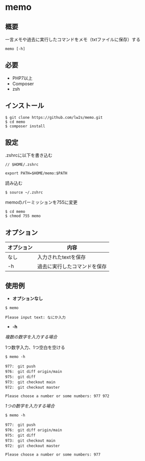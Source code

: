 # memo 

## 概要

一言メモや過去に実行したコマンドをメモ（txtファイルに保存）する

```
memo [-h]
```

## 必要

- PHP7以上
- Composer
- zsh

## インストール

```
$ git clone https://github.com/lw2s/memo.git
$ cd memo
$ composer install
```

## 設定

.zshrcに以下を書き込む
```
// $HOME/.zshrc

export PATH=$HOME/memo:$PATH
```

読み込む
```
$ source ~/.zshrc
```

memoのパーミッションを755に変更

```
$ cd memo
$ chmod 755 memo
```

## オプション

|  オプション  |  内容  |
| ---- | ---- |
|  なし |   入力されたtextを保存   |
|  -h  |  過去に実行したコマンドを保存 |

## 使用例

- **オプションなし**
```
$ memo

Please input text: なにか入力
```

- **-h**

_複数の数字を入力する場合_

1つ数字入力、1つ空白を空ける

 ```
$ memo -h
 
977:　git push
976:　git diff origin/main
975:　git diff
973:　git checkout main
972:　git checkout master

Please choose a number or some numbers: 977 972
 ```

_1つの数字を入力する場合_

```
$ memo -h
 
977:　git push
976:　git diff origin/main
975:　git diff
973:　git checkout main
972:　git checkout master

Please choose a number or some numbers: 977
 ```
